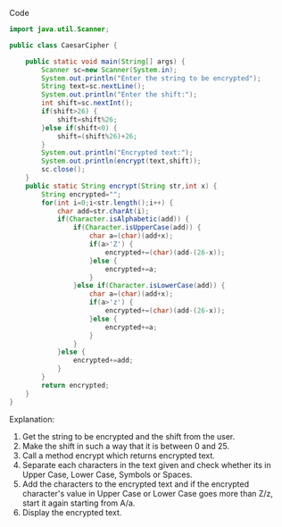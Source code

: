 Code
```java
import java.util.Scanner;

public class CaesarCipher {

	public static void main(String[] args) {
		Scanner sc=new Scanner(System.in);
		System.out.println("Enter the string to be encrypted");
		String text=sc.nextLine();
		System.out.println("Enter the shift:");
		int shift=sc.nextInt();
		if(shift>26) {
			shift=shift%26;
		}else if(shift<0) {
			shift=(shift%26)+26;
		}
		System.out.println("Encrypted text:");
		System.out.println(encrypt(text,shift));
		sc.close();
	}
	public static String encrypt(String str,int x) {
		String encrypted="";
		for(int i=0;i<str.length();i++) {
			char add=str.charAt(i);
			if(Character.isAlphabetic(add)) {
				if(Character.isUpperCase(add)) {
					char a=(char)(add+x);
					if(a>'Z') {
						encrypted+=(char)(add-(26-x));
					}else {
						encrypted+=a;
					}
				}else if(Character.isLowerCase(add)) {
					char a=(char)(add+x);
					if(a>'z') {
						encrypted+=(char)(add-(26-x));
					}else {
						encrypted+=a;
					}
				}
			}else {
				encrypted+=add;
			}
		}
		return encrypted;
	}
}
```
Explanation:
1. Get the string to be encrypted and the shift from the user.
2. Make the shift in such a way that it is between 0 and 25.
3. Call a method encrypt which returns encrypted text.
4. Separate each characters in the text given and check whether its in Upper Case, Lower Case, Symbols or Spaces.
5. Add the characters to the encrypted text and if the encrypted character's value in Upper Case or Lower Case goes more than Z/z, start it again starting from A/a.
6. Display the encrypted text.

